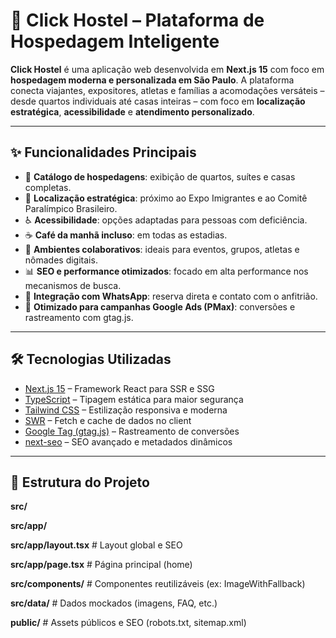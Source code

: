 # 🏨 Click Hostel – Plataforma de Hospedagem Inteligente

**Click Hostel** é uma aplicação web desenvolvida em **Next.js 15** com foco em **hospedagem moderna e personalizada em São Paulo**.
A plataforma conecta viajantes, expositores, atletas e famílias a acomodações versáteis – desde quartos individuais até casas inteiras – com foco em **localização estratégica**, **acessibilidade** e **atendimento personalizado**.

---

## ✨ Funcionalidades Principais

- 🏡 **Catálogo de hospedagens**: exibição de quartos, suítes e casas completas.
- 📍 **Localização estratégica**: próximo ao Expo Imigrantes e ao Comitê Paralímpico Brasileiro.
- ♿ **Acessibilidade**: opções adaptadas para pessoas com deficiência.
- ☕ **Café da manhã incluso**: em todas as estadias.
- 👥 **Ambientes colaborativos**: ideais para eventos, grupos, atletas e nômades digitais.
- 📊 **SEO e performance otimizados**: focado em alta performance nos mecanismos de busca.
- 📱 **Integração com WhatsApp**: reserva direta e contato com o anfitrião.
- 🧠 **Otimizado para campanhas Google Ads (PMax)**: conversões e rastreamento com gtag.js.

---

## 🛠️ Tecnologias Utilizadas

- [Next.js 15](https://nextjs.org/) – Framework React para SSR e SSG
- [TypeScript](https://www.typescriptlang.org/) – Tipagem estática para maior segurança
- [Tailwind CSS](https://tailwindcss.com/) – Estilização responsiva e moderna
- [SWR](https://swr.vercel.app/) – Fetch e cache de dados no client
- [Google Tag (gtag.js)](https://developers.google.com/tag-platform/gtagjs) – Rastreamento de conversões
- [next-seo](https://github.com/garmeeh/next-seo) – SEO avançado e metadados dinâmicos

---

## 🚀 Estrutura do Projeto

**src/**

**src/app/**

**src/app/layout.tsx** # Layout global e SEO

**src/app/page.tsx** # Página principal (home)

**src/components/** # Componentes reutilizáveis (ex: ImageWithFallback)

**src/data/** # Dados mockados (imagens, FAQ, etc.)

**public/** # Assets públicos e SEO (robots.txt, sitemap.xml)
